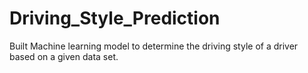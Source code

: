 # Driving_Style_Prediction
Built  Machine learning model to determine the driving style of a driver based on a given data set.
